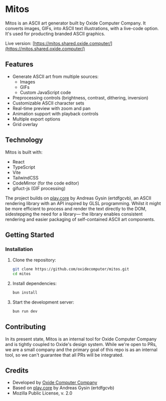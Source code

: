 # Mitos

Mitos is an ASCII art generator built by Oxide Computer Company. It converts images, GIFs,
into ASCII text illustrations, with a live-code option. It's used for producting branded
ASCII graphics.

Live version: [https://mitos.shared.oxide.computer/](https://mitos.shared.oxide.computer/)

## Features

- Generate ASCII art from multiple sources:
  - Images
  - GIFs
  - Custom JavaScript code
- Preprocessing controls (brightness, contrast, dithering, inversion)
- Customizable ASCII character sets
- Real-time preview with zoom and pan
- Animation support with playback controls
- Multiple export options
- Grid overlay

## Technology

Mitos is built with:

- React
- TypeScript
- Vite
- TailwindCSS
- CodeMirror (for the code editor)
- gifuct-js (GIF processing)

The project builds on [play.core](https://play.ertdfgcvb.xyz/) by Andreas Gysin (ertdfgcvb),
an ASCII rendering library with an API inspired by GLSL programming. Whilst it might be more
efficient to process and render the text directly to the DOM, sidestepping the need for a
library— the library enables consistent rendering and easier packaging of self-contained
ASCII art components.

## Getting Started

### Installation

1. Clone the repository:

   ```bash
   git clone https://github.com/oxidecomputer/mitos.git
   cd mitos
   ```

2. Install dependencies:

   ```bash
   bun install
   ```

3. Start the development server:
   ```bash
   bun run dev
   ```

## Contributing

In its present state, Mitos is an internal tool for Oxide Computer Company and is tightly
coupled to Oxide's design system. While we're open to PRs, we are a small company and the
primary goal of this repo is as an internal tool, so we can't guarantee that all PRs will be
integrated.

## Credits

- Developed by [Oxide Computer Company](https://oxide.computer/)
- Based on [play.core](https://play.ertdfgcvb.xyz/) by Andreas Gysin (ertdfgcvb)
- Mozilla Public License, v. 2.0
